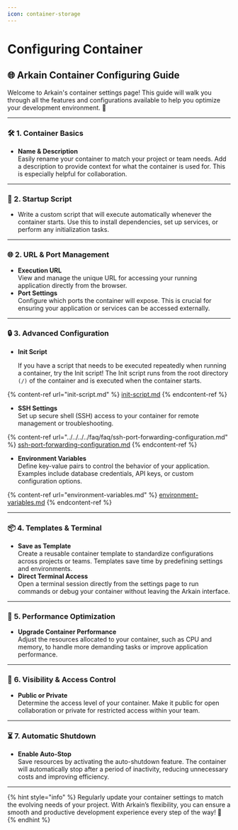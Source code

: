 ```yaml
---
icon: container-storage
---
```


# Configuring Container

## **🌐 Arkain Container** Configuring **Guide**

Welcome to Arkain's container settings page! This guide will walk you through all the features and configurations available to help you optimize your development environment. 🚀

***

### 🛠️ **1. Container Basics**

* **Name & Description**\
  Easily rename your container to match your project or team needs. Add a description to provide context for what the container is used for. This is especially helpful for collaboration.

***

### 🚀 &#x32;**. Startup Script**

* Write a custom script that will execute automatically whenever the container starts. Use this to install dependencies, set up services, or perform any initialization tasks.

***

### 🌐 **2. URL & Port Management**

* **Execution URL**\
  View and manage the unique URL for accessing your running application directly from the browser.
* **Port Settings**\
  Configure which ports the container will expose. This is crucial for ensuring your application or services can be accessed externally.

***

### 🔒 **3. Advanced Configuration**

*   **Init Script**

    If you have a script that needs to be executed repeatedly when running a container, try the Init script! The Init script runs from the root directory `(/)` of the container and is executed when the container starts.

{% content-ref url="init-script.md" %}
[init-script.md](init-script.md)
{% endcontent-ref %}

* **SSH Settings**\
  Set up secure shell (SSH) access to your container for remote management or troubleshooting.

{% content-ref url="../../../../faq/faq/ssh-port-forwarding-configuration.md" %}
[ssh-port-forwarding-configuration.md](../../../../faq/faq/ssh-port-forwarding-configuration.md)
{% endcontent-ref %}

* **Environment Variables**\
  Define key-value pairs to control the behavior of your application. Examples include database credentials, API keys, or custom configuration options.

{% content-ref url="environment-variables.md" %}
[environment-variables.md](environment-variables.md)
{% endcontent-ref %}



***

### 📦 **4. Templates & Terminal**

* **Save as Template**\
  Create a reusable container template to standardize configurations across projects or teams. Templates save time by predefining settings and environments.
* **Direct Terminal Access**\
  Open a terminal session directly from the settings page to run commands or debug your container without leaving the Arkain interface.

***

### 🚀 **5. Performance Optimization**

* **Upgrade Container Performance**\
  Adjust the resources allocated to your container, such as CPU and memory, to handle more demanding tasks or improve application performance.

***

### 👥 **6. Visibility & Access Control**

* **Public or Private**\
  Determine the access level of your container. Make it public for open collaboration or private for restricted access within your team.

***

### ⏳ **7. Automatic Shutdown**

* **Enable Auto-Stop**\
  Save resources by activating the auto-shutdown feature. The container will automatically stop after a period of inactivity, reducing unnecessary costs and improving efficiency.

***

{% hint style="info" %}
Regularly update your container settings to match the evolving needs of your project. With Arkain’s flexibility, you can ensure a smooth and productive development experience every step of the way! 🌟
{% endhint %}

